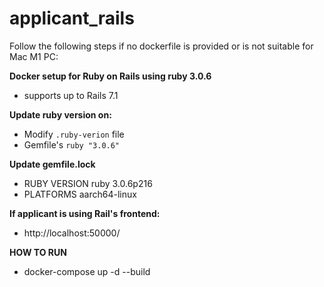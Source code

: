# applicant_rails

Follow the following steps if no dockerfile is provided or is not suitable for Mac M1 PC:

**Docker setup for Ruby on Rails using ruby 3.0.6**
- supports up to Rails 7.1


**Update ruby version on:**
- Modify `.ruby-verion` file
- Gemfile's `ruby "3.0.6"`


**Update gemfile.lock**
- RUBY VERSION ruby 3.0.6p216
- PLATFORMS aarch64-linux


**If applicant is using Rail's frontend:**
- http://localhost:50000/


**HOW TO RUN**
- docker-compose up -d --build

